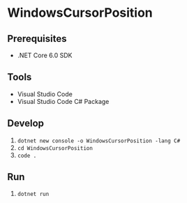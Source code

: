 # WindowsCursorPosition

## Prerequisites
- .NET Core 6.0 SDK

## Tools
- Visual Studio Code
- Visual Studio Code C# Package

## Develop
1. `dotnet new console -o WindowsCursorPosition -lang C#`
2. `cd WindowsCursorPosition`
3. `code .`

## Run
1. `dotnet run`
